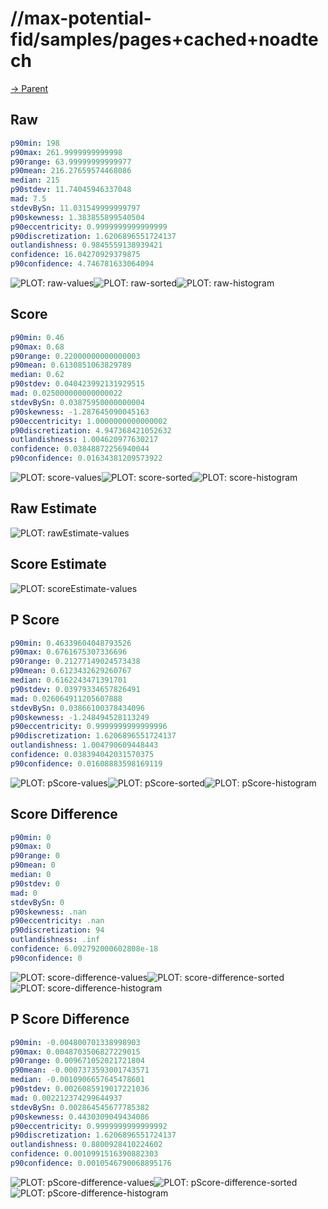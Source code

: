 
# //max-potential-fid/samples/pages+cached+noadtech

[→ Parent](../..)


## Raw


```yaml
p90min: 198
p90max: 261.9999999999998
p90range: 63.99999999999977
p90mean: 216.27659574468086
median: 215
p90stdev: 11.74045946337048
mad: 7.5
stdevBySn: 11.031549999999797
p90skewness: 1.383855899540504
p90eccentricity: 0.9999999999999999
p90discretization: 1.6206896551724137
outlandishness: 0.9845559138939421
confidence: 16.04270929379875
p90confidence: 4.746781633064094

```

![PLOT: raw-values](./raw/values.svg)![PLOT: raw-sorted](./raw/sorted.svg)![PLOT: raw-histogram](./raw/histogram.svg)
## Score


```yaml
p90min: 0.46
p90max: 0.68
p90range: 0.22000000000000003
p90mean: 0.6130851063829789
median: 0.62
p90stdev: 0.040423992131929515
mad: 0.025000000000000022
stdevBySn: 0.03875950000000004
p90skewness: -1.287645090045163
p90eccentricity: 1.0000000000000002
p90discretization: 4.947368421052632
outlandishness: 1.004620977630217
confidence: 0.03848872256940044
p90confidence: 0.01634381209573922

```

![PLOT: score-values](./score/values.svg)![PLOT: score-sorted](./score/sorted.svg)![PLOT: score-histogram](./score/histogram.svg)
## Raw Estimate

![PLOT: rawEstimate-values](./rawEstimate/values.svg)
## Score Estimate

![PLOT: scoreEstimate-values](./scoreEstimate/values.svg)
## P Score


```yaml
p90min: 0.46339604048793526
p90max: 0.6761675307336696
p90range: 0.21277149024573438
p90mean: 0.6123432629260767
median: 0.6162243471391701
p90stdev: 0.03979334657826491
mad: 0.026064911205607888
stdevBySn: 0.03866100378434096
p90skewness: -1.248494528113249
p90eccentricity: 0.9999999999999996
p90discretization: 1.6206896551724137
outlandishness: 1.004790609448443
confidence: 0.038394042031570375
p90confidence: 0.01608883598169119

```

![PLOT: pScore-values](./pScore/values.svg)![PLOT: pScore-sorted](./pScore/sorted.svg)![PLOT: pScore-histogram](./pScore/histogram.svg)
## Score Difference


```yaml
p90min: 0
p90max: 0
p90range: 0
p90mean: 0
median: 0
p90stdev: 0
mad: 0
stdevBySn: 0
p90skewness: .nan
p90eccentricity: .nan
p90discretization: 94
outlandishness: .inf
confidence: 6.092792000602808e-18
p90confidence: 0

```

![PLOT: score-difference-values](./score-difference/values.svg)![PLOT: score-difference-sorted](./score-difference/sorted.svg)![PLOT: score-difference-histogram](./score-difference/histogram.svg)
## P Score Difference


```yaml
p90min: -0.004800701338998903
p90max: 0.0048703506827229015
p90range: 0.009671052021721804
p90mean: -0.0007373593001743571
median: -0.0010906657645478601
p90stdev: 0.0026085919017221036
mad: 0.002212374299644937
stdevBySn: 0.002864545677785382
p90skewness: 0.4430309049434086
p90eccentricity: 0.9999999999999992
p90discretization: 1.6206896551724137
outlandishness: 0.8800928410224602
confidence: 0.0010991516390882303
p90confidence: 0.0010546790068895176

```

![PLOT: pScore-difference-values](./pScore-difference/values.svg)![PLOT: pScore-difference-sorted](./pScore-difference/sorted.svg)![PLOT: pScore-difference-histogram](./pScore-difference/histogram.svg)